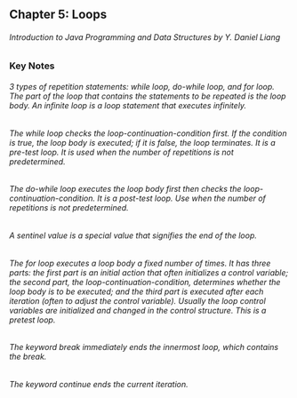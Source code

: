 ## Chapter 5: Loops
###### Introduction to Java Programming and Data Structures by Y. Daniel Liang
### Key Notes
###### 3 types of repetition statements: while loop, do-while loop, and for loop. The part of the loop that contains the statements to be repeated is the loop body. An infinite loop is a loop statement that executes infinitely.
###### The while loop checks the loop-continuation-condition first. If the condition is true, the loop body is executed; if it is false, the loop terminates. It is a pre-test loop. It is used when the number of repetitions is not predetermined.
###### The do-while loop executes the loop body first then checks the loop-continuation-condition. It is a post-test loop. Use when the number of repetitions is not predetermined.
###### A sentinel value is a special value that signifies the end of the loop.
###### The for loop executes a loop body a fixed number of times. It has three parts: the first part is an initial action that often initializes a control variable; the second part, the loop-continuation-condition, determines whether the loop body is to be executed; and the third part is executed after each iteration (often to adjust the control variable). Usually the loop control variables are initialized and changed in the control structure. This is a pretest loop.
###### The keyword break immediately ends the innermost loop, which contains the break.
###### The keyword continue ends the current iteration.
